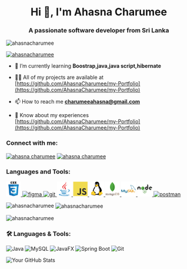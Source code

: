 <h1 align="center">Hi 👋, I'm Ahasna Charumee</h1>
<h3 align="center">A passionate software developer from Sri Lanka</h3>

<p align="left"> <img src="https://komarev.com/ghpvc/?username=ahasnacharumee&label=Profile%20views&color=0e75b6&style=flat" alt="ahasnacharumee" /> </p>

<p align="left"> <a href="https://github.com/ryo-ma/github-profile-trophy"><img src="https://github-profile-trophy.vercel.app/?username=ahasnacharumee" alt="ahasnacharumee" /></a> </p>

- 🌱 I’m currently learning **Boostrap,java,java script,hibernate**

- 👨‍💻 All of my projects are available at [https://github.com/AhasnaCharumee/my-Portfolio](https://github.com/AhasnaCharumee/my-Portfolio)

- 📫 How to reach me **charumeeahasna@gmail.com**

- 📄 Know about my experiences [https://github.com/AhasnaCharumee/my-Portfolio](https://github.com/AhasnaCharumee/my-Portfolio)

<h3 align="left">Connect with me:</h3>
<p align="left">
<a href="https://linkedin.com/in/ahasna charumee" target="blank"><img align="center" src="https://raw.githubusercontent.com/rahuldkjain/github-profile-readme-generator/master/src/images/icons/Social/linked-in-alt.svg" alt="ahasna charumee" height="30" width="40" /></a>
<a href="https://fb.com/ahasna charumee" target="blank"><img align="center" src="https://raw.githubusercontent.com/rahuldkjain/github-profile-readme-generator/master/src/images/icons/Social/facebook.svg" alt="ahasna charumee" height="30" width="40" /></a>
</p>

<h3 align="left">Languages and Tools:</h3>
<p align="left"> <a href="https://www.w3schools.com/css/" target="_blank" rel="noreferrer"> <img src="https://raw.githubusercontent.com/devicons/devicon/master/icons/css3/css3-original-wordmark.svg" alt="css3" width="40" height="40"/> </a> <a href="https://www.figma.com/" target="_blank" rel="noreferrer"> <img src="https://www.vectorlogo.zone/logos/figma/figma-icon.svg" alt="figma" width="40" height="40"/> </a> <a href="https://git-scm.com/" target="_blank" rel="noreferrer"> <img src="https://www.vectorlogo.zone/logos/git-scm/git-scm-icon.svg" alt="git" width="40" height="40"/> </a> <a href="https://www.java.com" target="_blank" rel="noreferrer"> <img src="https://raw.githubusercontent.com/devicons/devicon/master/icons/java/java-original.svg" alt="java" width="40" height="40"/> </a> <a href="https://developer.mozilla.org/en-US/docs/Web/JavaScript" target="_blank" rel="noreferrer"> <img src="https://raw.githubusercontent.com/devicons/devicon/master/icons/javascript/javascript-original.svg" alt="javascript" width="40" height="40"/> </a> <a href="https://www.linux.org/" target="_blank" rel="noreferrer"> <img src="https://raw.githubusercontent.com/devicons/devicon/master/icons/linux/linux-original.svg" alt="linux" width="40" height="40"/> </a> <a href="https://www.mongodb.com/" target="_blank" rel="noreferrer"> <img src="https://raw.githubusercontent.com/devicons/devicon/master/icons/mongodb/mongodb-original-wordmark.svg" alt="mongodb" width="40" height="40"/> </a> <a href="https://www.mysql.com/" target="_blank" rel="noreferrer"> <img src="https://raw.githubusercontent.com/devicons/devicon/master/icons/mysql/mysql-original-wordmark.svg" alt="mysql" width="40" height="40"/> </a> <a href="https://nodejs.org" target="_blank" rel="noreferrer"> <img src="https://raw.githubusercontent.com/devicons/devicon/master/icons/nodejs/nodejs-original-wordmark.svg" alt="nodejs" width="40" height="40"/> </a> <a href="https://postman.com" target="_blank" rel="noreferrer"> <img src="https://www.vectorlogo.zone/logos/getpostman/getpostman-icon.svg" alt="postman" width="40" height="40"/> </a> </p>

<p><img align="left" src="https://github-readme-stats.vercel.app/api/top-langs?username=ahasnacharumee&show_icons=true&locale=en&layout=compact" alt="ahasnacharumee" /></p>

<p>&nbsp;<img align="center" src="https://github-readme-stats.vercel.app/api?username=ahasnacharumee&show_icons=true&locale=en" alt="ahasnacharumee" /></p>

<p><img align="center" src="https://github-readme-streak-stats.herokuapp.com/?user=ahasnacharumee&" alt="ahasnacharumee" /></p>


### 🛠️ Languages & Tools:
![Java](https://img.shields.io/badge/Java-ED8B00?style=for-the-badge&logo=java&logoColor=white)
![MySQL](https://img.shields.io/badge/MySQL-00000F?style=for-the-badge&logo=mysql&logoColor=white)
![JavaFX](https://img.shields.io/badge/JavaFX-007396?style=for-the-badge&logo=java&logoColor=white)
![Spring Boot](https://img.shields.io/badge/Spring_Boot-6DB33F?style=for-the-badge&logo=spring-boot&logoColor=white)
![Git](https://img.shields.io/badge/Git-F05032?style=for-the-badge&logo=git&logoColor=white)

![Your GitHub Stats](https://github-readme-stats.vercel.app/api?username=ahasnacharumee&show_icons=true&theme=tokyonight)




